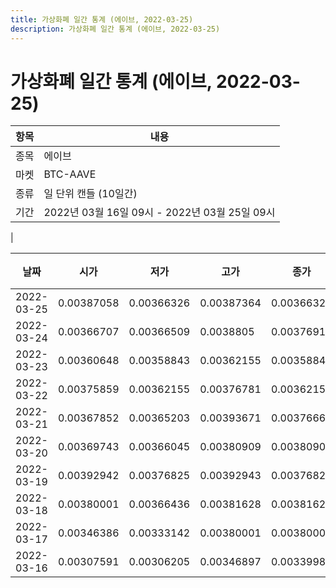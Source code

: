```yaml
---
title: 가상화폐 일간 통계 (에이브, 2022-03-25)
description: 가상화폐 일간 통계 (에이브, 2022-03-25)
---
```


가상화폐 일간 통계 (에이브, 2022-03-25)
===

|항목|내용|
|--|--|
|종목|에이브|
|마켓|BTC-AAVE|
|종류|일 단위 캔들 (10일간)|
|기간|2022년 03월 16일 09시 - 2022년 03월 25일 09시
|

|날짜|시가|저가|고가|종가|비고|
|--|--|--|--|--|--|
|2022-03-25|0.00387058|0.00366326|0.00387364|0.00366326|    |
|2022-03-24|0.00366707|0.00366509|0.0038805|0.00376915|    |
|2022-03-23|0.00360648|0.00358843|0.00362155|0.00358843|    |
|2022-03-22|0.00375859|0.00362155|0.00376781|0.00362155|    |
|2022-03-21|0.00367852|0.00365203|0.00393671|0.00376668|    |
|2022-03-20|0.00369743|0.00366045|0.00380909|0.00380909|    |
|2022-03-19|0.00392942|0.00376825|0.00392943|0.00376825|    |
|2022-03-18|0.00380001|0.00366436|0.00381628|0.00381628|    |
|2022-03-17|0.00346386|0.00333142|0.00380001|0.00380001|    |
|2022-03-16|0.00307591|0.00306205|0.00346897|0.00339987|    |
